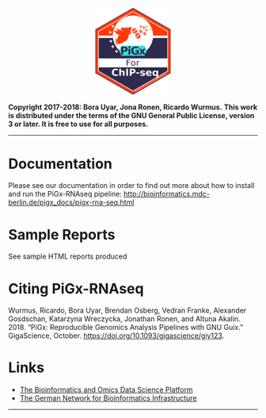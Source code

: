<a name="logo"/>
<div align="center">
<img src="images/Logo_PiGx.png" alt="PiGx Logo"  width="30%" height="30%" ></img>
</a>
</div>

**Copyright 2017-2018: Bora Uyar, Jona Ronen, Ricardo Wurmus.**
**This work is distributed under the terms of the GNU General Public License, version 3 or later.  It is free to use for all purposes.**

-----------

# Documentation

Please see our documentation in order to find out more about how to install and run the PiGx-RNAseq pipeline:
http://bioinformatics.mdc-berlin.de/pigx_docs/pigx-rna-seq.html

# Sample Reports

See sample HTML reports produced 

# Citing PiGx-RNAseq

Wurmus, Ricardo, Bora Uyar, Brendan Osberg, Vedran Franke, Alexander Gosdschan, Katarzyna Wreczycka, Jonathan Ronen, and Altuna Akalin. 2018. “PiGx: Reproducible Genomics Analysis Pipelines with GNU Guix.” GigaScience, October. https://doi.org/10.1093/gigascience/giy123.

# Links

- [The Bioinformatics and Omics Data Science Platform](https://bioinformatics.mdc-berlin.de) 
- [The German Network for Bioinformatics Infrastructure](https://www.denbi.de)

-----------
